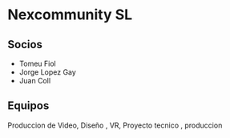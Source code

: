 # Nexcommunity SL

## Socios

* Tomeu Fiol
* Jorge Lopez Gay
* Juan Coll

## Equipos



Produccion de Video, Diseño , VR, Proyecto tecnico , produccion  



